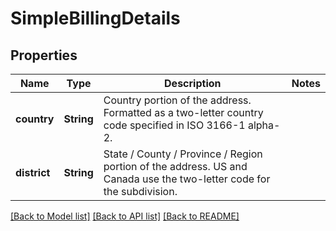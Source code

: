 # SimpleBillingDetails

## Properties

Name | Type | Description | Notes
------------ | ------------- | ------------- | -------------
**country** | **String** | Country portion of the address. Formatted as a two-letter country code specified in ISO 3166-1 alpha-2. | 
**district** | **String** | State / County / Province / Region portion of the address. US and Canada use the two-letter code for the subdivision. | 

[[Back to Model list]](../README.md#documentation-for-models) [[Back to API list]](../README.md#documentation-for-api-endpoints) [[Back to README]](../README.md)


